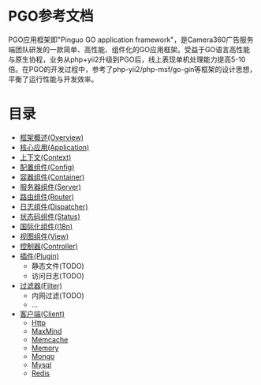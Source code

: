 # PGO参考文档
PGO应用框架即"Pinguo GO application framework"，是Camera360广告服务端团队研发的一款简单、高性能、组件化的GO应用框架。受益于GO语言高性能与原生协程，业务从php+yii2升级到PGO后，线上表现单机处理能力提高5-10倍。在PGO的开发过程中，参考了php-yii2/php-msf/go-gin等框架的设计思想，平衡了运行性能与开发效率。

# 目录
* [框架概述(Overview)](Overview.md)
* [核心应用(Application)](Application.md)
* [上下文(Context)](Context.md)
* [配置组件(Config)](Config.md)
* [容器组件(Container)](Container.md)
* [服务器组件(Server)](Server.md)
* [路由组件(Router)](Router.md)
* [日志组件(Dispatcher)](Dispatcher.md)
* [状态码组件(Status)](Status.md)
* [国际化组件(I18n)](I18n.md)
* [视图组件(View)](View.md)
* [控制器(Controller)](Controller.md)
* [插件(Plugin)](Plugin/Overview.md)
    * 静态文件(TODO)
    * 访问日志(TODO)
* [过滤器(Filter)](Filter/Overview.md)
    * 内网过滤(TODO)
    * ...
* [客户端(Client)](Client/Overview.md)
    * [Http](Client/Http.md)
    * [MaxMind](Client/MaxMind.md)
    * [Memcache](Client/Memcache.md)
    * [Memory](Client/Memory.md)
    * [Mongo](Client/Mongo.md)
    * [Mysql](Client/Mysql.md)
    * [Redis](Client/Redis.md)
